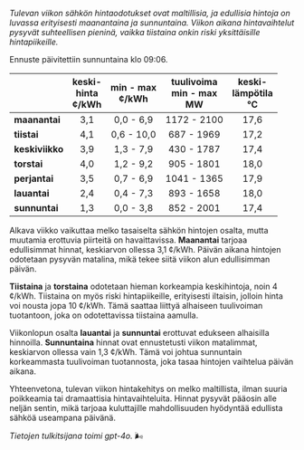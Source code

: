 *Tulevan viikon sähkön hintaodotukset ovat maltillisia, ja edullisia hintoja on luvassa erityisesti maanantaina ja sunnuntaina. Viikon aikana hintavaihtelut pysyvät suhteellisen pieninä, vaikka tiistaina onkin riski yksittäisille hintapiikeille.*

Ennuste päivitettiin sunnuntaina klo 09:06.

|               | keski-<br>hinta<br>¢/kWh | min - max<br>¢/kWh | tuulivoima<br>min - max<br>MW | keski-<br>lämpötila<br>°C |
|:-------------|:----------------:|:----------------:|:-------------:|:-------------:|
| **maanantai** | 3,1             | 0,0 - 6,9        | 1172 - 2100   | 17,6          |
| **tiistai**   | 4,1             | 0,6 - 10,0       | 687 - 1969    | 17,2          |
| **keskiviikko** | 3,9           | 1,3 - 7,9        | 430 - 1787    | 17,4          |
| **torstai**   | 4,0             | 1,2 - 9,2        | 905 - 1801    | 18,0          |
| **perjantai** | 3,5             | 0,7 - 6,9        | 1041 - 1365   | 17,9          |
| **lauantai**  | 2,4             | 0,4 - 7,3        | 893 - 1658    | 18,0          |
| **sunnuntai** | 1,3             | 0,0 - 3,8        | 852 - 2001    | 17,4          |

Alkava viikko vaikuttaa melko tasaiselta sähkön hintojen osalta, mutta muutamia erottuvia piirteitä on havaittavissa. **Maanantai** tarjoaa edullisimmat hinnat, keskiarvon ollessa 3,1 ¢/kWh. Päivän aikana hintojen odotetaan pysyvän matalina, mikä tekee siitä viikon alun edullisimman päivän.

**Tiistaina** ja **torstaina** odotetaan hieman korkeampia keskihintoja, noin 4 ¢/kWh. Tiistaina on myös riski hintapiikeille, erityisesti iltaisin, jolloin hinta voi nousta jopa 10 ¢/kWh. Tämä saattaa liittyä alhaiseen tuulivoiman tuotantoon, joka on odotettavissa tiistaina aamulla.

Viikonlopun osalta **lauantai** ja **sunnuntai** erottuvat edukseen alhaisilla hinnoilla. **Sunnuntaina** hinnat ovat ennustetusti viikon matalimmat, keskiarvon ollessa vain 1,3 ¢/kWh. Tämä voi johtua sunnuntain korkeammasta tuulivoiman tuotannosta, joka tasaa hintojen vaihtelua päivän aikana.

Yhteenvetona, tulevan viikon hintakehitys on melko maltillista, ilman suuria poikkeamia tai dramaattisia hintavaihteluita. Hinnat pysyvät pääosin alle neljän sentin, mikä tarjoaa kuluttajille mahdollisuuden hyödyntää edullista sähköä useampana päivänä.

*Tietojen tulkitsijana toimi gpt-4o.* 🌬️
